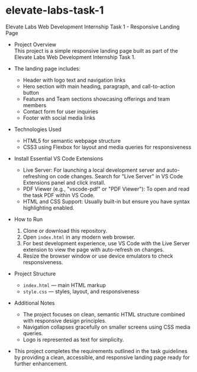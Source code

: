 # elevate-labs-task-1
Elevate Labs Web Development Internship Task 1 - Responsive Landing Page

- Project Overview  
    This project is a simple responsive landing page built as part of the Elevate Labs Web Development Internship Task 1.
  
- The landing page includes:
    - Header with logo text and navigation links
    - Hero section with main heading, paragraph, and call-to-action button
    - Features and Team sections showcasing offerings and team members
    - Contact form for user inquiries
    - Footer with social media links

- Technologies Used
    - HTML5 for semantic webpage structure
    - CSS3 using Flexbox for layout and media queries for responsiveness


- Install Essential VS Code Extensions
    - Live Server: For launching a local development server and auto-refreshing on code changes.
         Search for "Live Server" in VS Code Extensions panel and click install.
    - PDF Viewer (e.g., "vscode-pdf" or "PDF Viewer"): To open and read the task PDF within VS Code.
    - HTML and CSS Support: Usually built-in but ensure you have syntax highlighting enabled.

- How to Run
    1. Clone or download this repository.
    2. Open `index.html` in any modern web browser.
    3. For best development experience, use VS Code with the Live Server extension to view the page with auto-refresh on changes.
    4. Resize the browser window or use device emulators to check responsiveness.

- Project Structure
    - `index.html` — main HTML markup
    - `style.css` — styles, layout, and responsiveness

- Additional Notes
    - The project focuses on clean, semantic HTML structure combined with responsive design principles.
    - Navigation collapses gracefully on smaller screens using CSS media queries.
    - Logo is represented as text for simplicity.

- This project completes the requirements outlined in the task guidelines by providing a clean, accessible, and responsive landing page ready for further enhancement.
